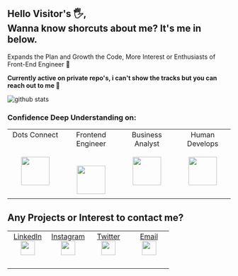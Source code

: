 ## Hello Visitor's 🖐, <br/>Wanna know shorcuts about me? It's me in below.
Expands the Plan and Growth the Code, More Interest or Enthusiasts of Front-End Engineer 🎈 <br/>
<!-- **Actualy active too on [Gitlab](https://gitlab.com/farridkun)** -->
**Currently active on private repo's, i can't show the tracks but you can reach out to me 🙂**

![github stats](https://github-readme-stats.vercel.app/api?username=farridkun&show_icons=true)

### Confidence Deep Understanding on:  
<table>
  <tbody>
    <tr valign="top">
      <td width="25%" align="center" style="padding-bottom: 30px">
        <span>Dots Connect</span><br><br><br>
        <img height="64px" src="https://www.flaticon.com/svg/static/icons/svg/3659/3659695.svg">
      </td>
      <td width="25%" align="center">
        <span>Frontend Engineer</span><br><br><br>
        <img height="64px" src="https://www.flaticon.com/svg/static/icons/svg/3658/3658813.svg">
      </td>
      <td width="25%" align="center">
        <span>Business Analyst</span><br><br> 
        <img height="64px" src="https://www.flaticon.com/svg/static/icons/svg/3658/3658797.svg">
      </td>
      <td width="25%" align="center">
        <span>Human Develops</span><br><br> 
        <img height="64px" src="https://www.flaticon.com/svg/static/icons/svg/3658/3658828.svg">
      </td>
    </tr>
  </tbody>
</table>

## Any Projects or Interest to contact me?
<table>
  <tbody>
    <tr valign="top">
      <td width="25%" align="center" style="padding-bottom: 30px">
        <span><a target="_blank" href="https://linkedin.com/in/farridkun">LinkedIn</a></span><br> 
        <img height="32px" src="https://www.flaticon.com/svg/static/icons/svg/2111/2111368.svg">
      </td>
      <td width="25%" align="center">
        <span><a target="_blank" href="https://instagram.com/farrid_jr">Instagram</a></span><br>
        <img height="32px" src="https://www.flaticon.com/svg/static/icons/svg/2111/2111336.svg">
      </td>
      <td width="25%" align="center">
        <span><a target="_blank" href="https://twitter.com/kuntoro_farrid">Twitter</a></span><br> 
        <img height="32px" src="https://www.flaticon.com/svg/static/icons/svg/2111/2111580.svg">
      </td>
      <td width="25%" align="center">
        <span><a target="_blank" href="mailto:farridguntoro@gmail.com">Email</a></span><br>
        <img height="32px" src="https://www.flaticon.com/svg/static/icons/svg/2111/2111387.svg">
      </td>
    </tr>
  </tbody>
</table>

